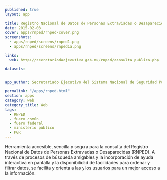 ```yaml
---
published: true
layout: app

title: Registro Nacional de Datos de Personas Extraviadas o Desaparecidas | RNPED
date: 2015-02-03
cover: apps/rnped/rnped-cover.png
screenshots:
  - apps/rnped/screens/rnped1.png
  - apps/rnped/screens/rnped1a.png

links:
  web: http://secretariadoejecutivo.gob.mx/rnped/consulta-publica.php

datasets:


app_author: Secretariado Ejecutivo del Sistema Nacional de Seguridad Pública

permalink: "/apps/rnped.html"
section: apps
category: web
category_title: Web
tags:
  - RNPED
  - fuero común
  - fuero federal
  - ministerio público
  - PGR
---
```


Herramienta accesible, sencilla y segura para la consulta del Registro Nacional de Datos de Personas Extraviadas o Desaparecidas (RNPED). A través de procesos de búsqueda amigables y la incorporación de ayuda interactiva en pantalla y la disponibilidad de facilidades para ordenar y filtrar datos, se facilita y orienta a las y los usuarios para un mejor acceso a la información.
